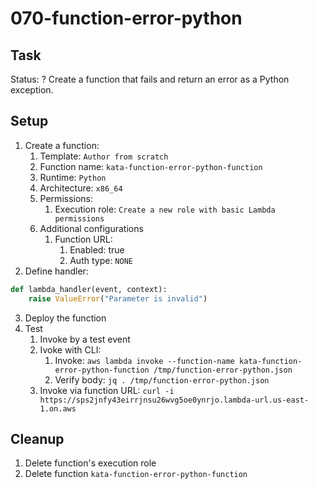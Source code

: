 # 070-function-error-python

## Task
Status: ?
Create a function that fails and return an error as a Python exception.

## Setup
1. Create a function:
	1. Template: `Author from scratch`
	2. Function name: `kata-function-error-python-function`
	3. Runtime: `Python`
	4. Architecture: `x86_64`
	5. Permissions:
		1. Execution role: `Create a new role with basic Lambda permissions`
	6. Additional configurations
		1. Function URL: 
			1. Enabled: true
			2. Auth type: `NONE`
2. Define handler:
```python
def lambda_handler(event, context):
    raise ValueError("Parameter is invalid") 
```
3. Deploy the function
4. Test
	1. Invoke by a test event
	2. Ivoke with CLI: 
		1. Invoke: `aws lambda invoke --function-name kata-function-error-python-function /tmp/function-error-python.json`
		2. Verify body: `jq . /tmp/function-error-python.json`
	3. Invoke via function URL: `curl -i https://sps2jnfy43eirrjnsu26wvg5oe0ynrjo.lambda-url.us-east-1.on.aws`

## Cleanup
1. Delete function's execution role
2. Delete function `kata-function-error-python-function`
